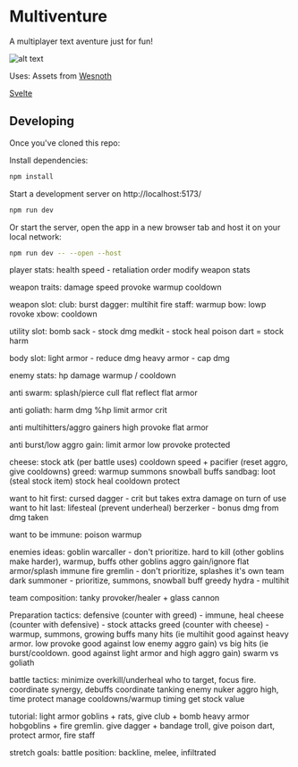 # Multiventure

A multiplayer text aventure just for fun!

![alt text](https://www.gnu.org/graphics/gplv3-with-text-136x68.png)

Uses:
Assets from [Wesnoth](https://github.com/wesnoth/wesnoth)

[Svelte](https://svelte.dev/)

## Developing

Once you've cloned this repo:

Install dependencies:

```bash
npm install
```

Start a development server on http://localhost:5173/

```bash
npm run dev
```

Or start the server, open the app in a new browser tab and host it on your local network:
```bash
npm run dev -- --open --host
```


player stats:
health
speed - retaliation order
modify weapon stats

weapon traits:
damage
speed
provoke
warmup
cooldown

weapon slot:
club: burst
dagger: multihit
fire staff: warmup
bow: lowp rovoke
xbow: cooldown

utility slot:
bomb sack - stock dmg
medkit - stock heal
poison dart = stock harm

body slot:
light armor - reduce dmg
heavy armor - cap dmg

enemy stats:
hp
damage
warmup / cooldown

anti swarm:
    splash/pierce
    cull
    flat reflect
    flat armor

anti goliath:
    harm dmg %hp
    limit armor
    crit

anti multihitters/aggro gainers
    high provoke
    flat armor

anti burst/low aggro gain:
    limit armor
    low provoke
    protected

cheese:
    stock atk (per battle uses)
    cooldown
    speed + pacifier (reset aggro, give cooldowns)
greed:
    warmup
    summons
    snowball buffs
sandbag:
    loot (steal stock item)
    stock heal
    cooldown protect

want to hit first:
    cursed dagger - crit but takes extra damage on turn of use
want to hit last:
    lifesteal (prevent underheal)
    berzerker - bonus dmg from dmg taken

want to be immune:
    poison
    warmup

enemies ideas:
goblin warcaller - don't prioritize. hard to kill (other goblins make harder), warmup, buffs other goblins aggro gain/ignore flat armor/splash immune
fire gremlin - don't prioritize, splashes it's own team
dark summoner - prioritize, summons, snowball buff greedy
hydra - multihit

team composition:
tanky provoker/healer + glass cannon

Preparation tactics:
defensive (counter with greed) - immune, heal
cheese (counter with defensive) - stock attacks
greed (counter with cheese) - warmup, summons, growing buffs
many hits (ie multihit good against heavy armor. low provoke good against low enemy aggro gain) vs big hits (ie burst/cooldown. good against light armor and high aggro gain)
swarm vs goliath

battle tactics:
minimize overkill/underheal
who to target, focus fire.
coordinate synergy, debuffs
coordinate tanking
enemy nuker aggro high, time protect
manage cooldowns/warmup timing
get stock value

tutorial:
light armor goblins + rats, give club + bomb
heavy armor hobgoblins + fire gremlin. give dagger + bandage
troll, give poison dart, protect armor, fire staff

stretch goals:
battle position: backline, melee, infiltrated
